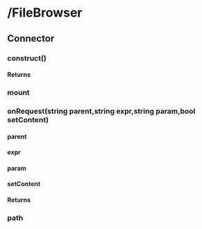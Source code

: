 # /FileBrowser

## Connector
### construct()
#### Returns
### mount
### onRequest(string parent,string expr,string param,bool setContent)
#### parent
#### expr
#### param
#### setContent
#### Returns
### path

